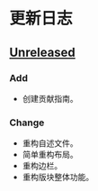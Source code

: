 # 更新日志

## [Unreleased]

### Add

- 创建贡献指南。

### Change

- 重构自述文件。
- 简单重构布局。
- 重构边栏。
- 重构版块整体功能。

[Unreleased]: https://github.com/NSDN/nya-client/compare/v1.0.0...HEAD
[1.0.0]: https://github.com/NSDN/nya-client/release/tag/v1.0.0
